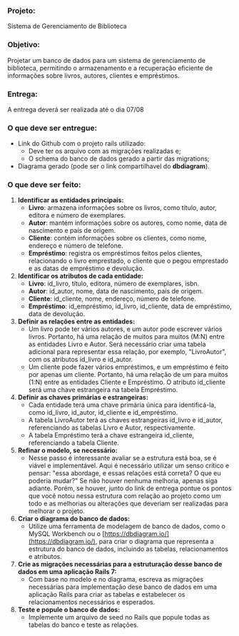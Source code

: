 ### **Projeto**:

Sistema de Gerenciamento de Biblioteca

### **Objetivo**:

Projetar um banco de dados para um sistema de gerenciamento de biblioteca, permitindo o armazenamento e a recuperação eficiente de informações sobre livros, autores, clientes e empréstimos.

### **Entrega**:

A entrega deverá ser realizada até o dia 07/08

### O que deve ser entregue:

*   Link do Github com o projeto rails utilizado:
    *   Deve ter os arquivo com as migrações realizadas e;
    *   O schema do banco de dados gerado a partir das migrations;
*   Diagrama gerado (pode ser o link compartilhavel do **dbdiagram**).

### **O que deve ser feito:**

1. **Identificar as entidades principais:**
    *   **Livro**: armazena informações sobre os livros, como título, autor, editora e número de exemplares.
    *   **Autor**: mantém informações sobre os autores, como nome, data de nascimento e país de origem.
    *   **Cliente**: contém informações sobre os clientes, como nome, endereço e número de telefone.
    *   **Empréstimo**: registra os empréstimos feitos pelos clientes, relacionando o livro emprestado, o cliente que o pegou emprestado e as datas de empréstimo e devolução.
2. **Identificar os atributos de cada entidade:**
    *   **Livro**: id\_livro, título, editora, número de exemplares, isbn.
    *   **Autor**: id\_autor, nome, data de nascimento, país de origem.
    *   **Cliente**: id\_cliente, nome, endereço, número de telefone.
    *   **Empréstimo**: id\_empréstimo, id\_livro, id\_cliente, data de empréstimo, data de devolução.
3. **Definir as relações entre as entidades:**
    *   Um livro pode ter vários autores, e um autor pode escrever vários livros. Portanto, há uma relação de muitos para muitos (M:N) entre as entidades Livro e Autor. Será necessário criar uma tabela adicional para representar essa relação, por exemplo, "LivroAutor", com os atributos id\_livro e id\_autor.
    *   Um cliente pode fazer vários empréstimos, e um empréstimo é feito por apenas um cliente. Portanto, há uma relação de um para muitos (1:N) entre as entidades Cliente e Empréstimo. O atributo id\_cliente será uma chave estrangeira na tabela Empréstimo.
4. **Definir as chaves primárias e estrangeiras:**
    *   Cada entidade terá uma chave primária única para identificá-la, como id\_livro, id\_autor, id\_cliente e id\_empréstimo.
    *   A tabela LivroAutor terá as chaves estrangeiras id\_livro e id\_autor, referenciando as tabelas Livro e Autor, respectivamente.
    *   A tabela Empréstimo terá a chave estrangeira id\_cliente, referenciando a tabela Cliente.
5. **Refinar o modelo, se necessário:**
    *   Nesse passo é interessante avaliar se a estrutura está boa, se é viável e implementável. Aqui é necessário utilizar um senso crítico e pensar: "essa abordage, e essas relações está correta? O que eu poderia mudar?" Se não houver nenhuma melhoria, apenas siga adiante. Porém, se houver, junto do link de entrega pontue os pontos que você notou nessa estrutura com relação ao projeto como um todo e as melhorias ou alterações que deveriam ser realizadas para melhorar o projeto.
6. **Criar o diagrama do banco de dados:**
    *   Utilize uma ferramenta de modelagem de banco de dados, como o MySQL Workbench ou o [https://dbdiagram.io/](https://dbdiagram.io/), para criar o diagrama que representa a estrutura do banco de dados, incluindo as tabelas, relacionamentos e atributos.
7. **Crie as migrações necessárias para a estruturação desse banco de dados em uma aplicação Rails 7:**
    *   Com base no modelo e no diagrama, escreva as migrações necessárias para implementação dese banco de dados em uma aplicação Rails para criar as tabelas e estabelecer os relacionamentos necessários e esperados.
8. **Teste e popule o banco de dados:**
    *   Implemente um arquivo de seed no Rails que popule todas as tabelas do banco e teste as relações.